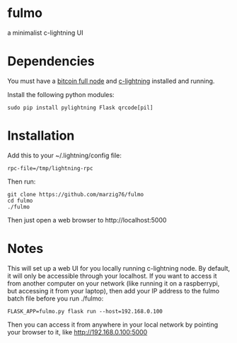 # fulmo
a minimalist c-lightning UI

Dependencies
============

You must have a [bitcoin full node](https://github.com/bitcoin/bitcoin) and [c-lightning](https://github.com/ElementsProject/lightning) installed and running.

Install the following python modules:
```shell
sudo pip install pylightning Flask qrcode[pil]
```

Installation
============

Add this to your ~/.lightning/config file:
```shell
rpc-file=/tmp/lightning-rpc
```

Then run:

```shell
git clone https://github.com/marzig76/fulmo
cd fulmo
./fulmo
```

Then just open a web browser to http://localhost:5000

Notes
============
This will set up a web UI for you locally running c-lightning node.  By default, it will only be accessible through your localhost.  If you want to access it from another computer on your network (like running it on a raspberrypi, but accessing it from your laptop), then add your IP address to the fulmo batch file before you run ./fulmo:

```script
FLASK_APP=fulmo.py flask run --host=192.168.0.100
```

Then you can access it from anywhere in your local network by pointing your browser to it, like http://192.168.0.100:5000
